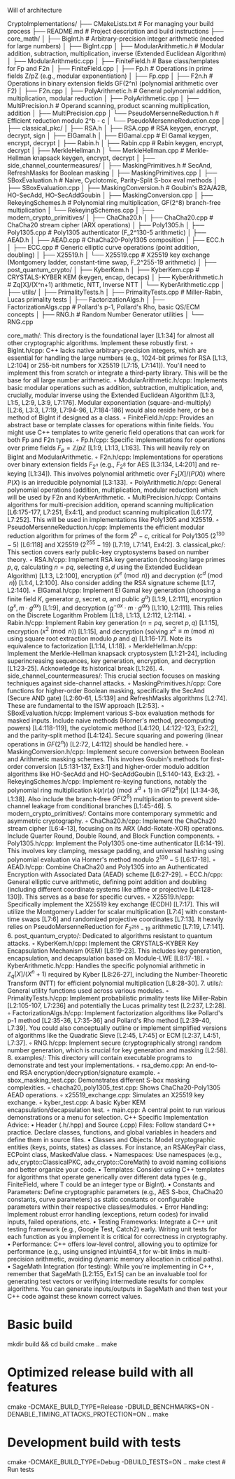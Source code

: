 Will of architecture 

CryptoImplementations/
├── CMakeLists.txt              # For managing your build process
├── README.md                   # Project description and build instructions
├── core_math/
│   ├── BigInt.h                # Arbitrary-precision integer arithmetic (needed for large numbers)
│   ├── BigInt.cpp
│   ├── ModularArithmetic.h     # Modular addition, subtraction, multiplication, inverse (Extended Euclidean Algorithm)
│   ├── ModularArithmetic.cpp
│   ├── FiniteField.h           # Base class/templates for Fp and F2n
│   ├── FiniteField.cpp
│   ├── Fp.h                    # Operations in prime fields Z/pZ (e.g., modular exponentiation)
│   ├── Fp.cpp
│   ├── F2n.h                   # Operations in binary extension fields GF(2^n) (polynomial arithmetic over F2)
│   ├── F2n.cpp
│   ├── PolyArithmetic.h        # General polynomial addition, multiplication, modular reduction
│   ├── PolyArithmetic.cpp
│   ├── MultiPrecision.h        # Operand scanning, product scanning multiplication, addition
│   ├── MultiPrecision.cpp
│   └── PseudoMersenneReduction.h # Efficient reduction modulo 2^b - c
│   └── PseudoMersenneReduction.cpp
│
├── classical_pkc/
│   ├── RSA.h
│   ├── RSA.cpp                 # RSA keygen, encrypt, decrypt, sign
│   ├── ElGamal.h
│   ├── ElGamal.cpp             # El Gamal keygen, encrypt, decrypt
│   ├── Rabin.h
│   ├── Rabin.cpp               # Rabin keygen, encrypt, decrypt
│   ├── MerkleHellman.h
│   └── MerkleHellman.cpp       # Merkle-Hellman knapsack keygen, encrypt, decrypt
│
├── side_channel_countermeasures/
│   ├── MaskingPrimitives.h     # SecAnd, RefreshMasks for Boolean masking
│   ├── MaskingPrimitives.cpp
│   ├── SBoxEvaluation.h        # Naive, Cyclotomic, Parity-Split S-box eval methods
│   ├── SBoxEvaluation.cpp
│   ├── MaskingConversion.h     # Goubin's B2A/A2B, HO-SecAdd, HO-SecAddGoubin
│   ├── MaskingConversion.cpp
│   ├── RekeyingSchemes.h       # Polynomial ring multiplication, GF(2^8) branch-free multiplication
│   └── RekeyingSchemes.cpp
│
├── modern_crypto_primitives/
│   ├── ChaCha20.h
│   ├── ChaCha20.cpp            # ChaCha20 stream cipher (ARX operations)
│   ├── Poly1305.h
│   ├── Poly1305.cpp             # Poly1305 authenticator (F_2^130-5 arithmetic)
│   ├── AEAD.h
│   ├── AEAD.cpp                # ChaCha20-Poly1305 composition
│   ├── ECC.h
│   ├── ECC.cpp                 # Generic elliptic curve operations (point addition, doubling)
│   ├── X25519.h
│   └── X25519.cpp              # X25519 key exchange (Montgomery ladder, constant-time swap, F_2^255-19 arithmetic)
│
├── post_quantum_crypto/
│   ├── KyberKem.h
│   ├── KyberKem.cpp            # CRYSTALS-KYBER KEM (keygen, encap, decaps)
│   ├── KyberArithmetic.h       # Zq[X]/(X^n+1) arithmetic, NTT, Inverse NTT
│   └── KyberArithmetic.cpp
│
├── utils/
│   ├── PrimalityTests.h
│   ├── PrimalityTests.cpp      # Miller-Rabin, Lucas primality tests
│   ├── FactorizationAlgs.h
│   ├── FactorizationAlgs.cpp   # Pollard's p-1, Pollard's Rho, basic QS/ECM concepts
│   ├── RNG.h                   # Random Number Generator utilities
│   └── RNG.cpp


core_math/: This directory is the foundational layer [L1:34] for almost all other cryptographic algorithms. Implement these robustly first.
    ◦ BigInt.h/cpp: C++ lacks native arbitrary-precision integers, which are essential for handling the large numbers (e.g., 1024-bit primes for RSA [L1:3, L2:104] or 255-bit numbers for X25519 [L7:15, L7:141]). You'll need to implement this from scratch or integrate a third-party library. This will be the base for all large number arithmetic.
    ◦ ModularArithmetic.h/cpp: Implements basic modular operations such as addition, subtraction, multiplication, and, crucially, modular inverse using the Extended Euclidean Algorithm [L1:3, L1:5, L2:9, L3:9, L7:176]. Modular exponentiation (square-and-multiply) [L2:6, L3:3, L7:19, L7:94-96, L7:184-186] would also reside here, or be a method of BigInt if designed as a class.
    ◦ FiniteField.h/cpp: Provides an abstract base or template classes for operations within finite fields. You might use C++ templates to write generic field operations that can work for both Fp and F2n types.
    ◦ Fp.h/cpp: Specific implementations for operations over prime fields $F_p = \mathbb{Z}/p\mathbb{Z}$ [L1:9, L1:13, L1:63]. This will heavily rely on BigInt and ModularArithmetic.
    ◦ F2n.h/cpp: Implementations for operations over binary extension fields $F_{2^n}$ (e.g., $F_{2^8}$ for AES [L3:134, L4:201] and re-keying [L1:34]). This involves polynomial arithmetic over $F_2[X]/(P(X))$ where $P(X)$ is an irreducible polynomial [L3:133].
    ◦ PolyArithmetic.h/cpp: General polynomial operations (addition, multiplication, modular reduction) which will be used by F2n and KyberArithmetic.
    ◦ MultiPrecision.h/cpp: Contains algorithms for multi-precision addition, operand scanning multiplication [L6:175-177, L7:251, Ex4:1], and product scanning multiplication [L6:177, L7:252]. This will be used in implementations like Poly1305 and X25519.
    ◦ PseudoMersenneReduction.h/cpp: Implements the efficient modular reduction algorithm for primes of the form $2^b - c$, critical for Poly1305 ($2^{130}-5$) [L6:118] and X25519 ($2^{255}-19$) [L7:19, L7:141, Ex4:2].
3. classical_pkc/: This section covers early public-key cryptosystems based on number theory.
    ◦ RSA.h/cpp: Implement RSA key generation (choosing large primes $p, q$, calculating $n=pq$, selecting $e, d$ using the Extended Euclidean Algorithm) [L1:3, L2:100], encryption ($x^e \pmod n$) and decryption ($c^d \pmod n$) [L1:4, L2:100]. Also consider adding the RSA signature scheme [L1:7, L2:140].
    ◦ ElGamal.h/cpp: Implement El Gamal key generation (choosing a finite field $K$, generator $g$, secret $a$, and public $g^a$) [L1:9, L2:111], encryption ($g^x, m \cdot g^{ax}$) [L1:9], and decryption ($g^{-ax} \cdot m \cdot g^{ax}$) [L1:10, L2:111]. This relies on the Discrete Logarithm Problem [L1:8, L1:13, L2:112, L2:114].
    ◦ Rabin.h/cpp: Implement Rabin key generation ($n=pq$, secret $p,q$) [L1:15], encryption ($x^2 \pmod n$) [L1:15], and decryption (solving $x^2 \equiv m \pmod n$ using square root extraction modulo $p$ and $q$) [L1:16-17]. Note its equivalence to factorization [L1:14, L1:18].
    ◦ MerkleHellman.h/cpp: Implement the Merkle-Hellman knapsack cryptosystem [L1:21-24], including superincreasing sequences, key generation, encryption, and decryption [L1:23-25]. Acknowledge its historical break [L1:26].
4. side_channel_countermeasures/: This crucial section focuses on masking techniques against side-channel attacks.
    ◦ MaskingPrimitives.h/cpp: Core functions for higher-order Boolean masking, specifically the SecAnd (Secure AND gate) [L2:60-61, L5:139] and RefreshMasks algorithms [L2:74]. These are fundamental to the ISW approach [L2:53].
    ◦ SBoxEvaluation.h/cpp: Implement various S-box evaluation methods for masked inputs. Include naive methods (Horner's method, precomputing powers) [L4:118-119], the cyclotomic method [L4:120, L4:122-123, Ex2:2], and the parity-split method [L4:124]. Secure squaring and powering (linear operations in $GF(2^n)$) [L2:72, L4:112] should be handled here.
    ◦ MaskingConversion.h/cpp: Implement secure conversion between Boolean and Arithmetic masking schemes. This involves Goubin's methods for first-order conversion [L5:131-137, Ex3:1] and higher-order modulo addition algorithms like HO-SecAdd and HO-SecAddGoubin [L5:140-143, Ex3:2].
    ◦ RekeyingSchemes.h/cpp: Implement re-keying functions, notably the polynomial ring multiplication $k(x)r(x) \pmod{x^d+1}$ in $GF(2^8)[x]$ [L1:34-36, L1:38]. Also include the branch-free $GF(2^8)$ multiplication to prevent side-channel leakage from conditional branches [L1:45-46].
5. modern_crypto_primitives/: Contains more contemporary symmetric and asymmetric cryptography.
    ◦ ChaCha20.h/cpp: Implement the ChaCha20 stream cipher [L6:4-13], focusing on its ARX (Add-Rotate-XOR) operations. Include Quarter Round, Double Round, and Block Function components.
    ◦ Poly1305.h/cpp: Implement the Poly1305 one-time authenticator [L6:14-19]. This involves key clamping, message padding, and universal hashing using polynomial evaluation via Horner's method modulo $2^{130}-5$ [L6:17-18].
    ◦ AEAD.h/cpp: Combine ChaCha20 and Poly1305 into an Authenticated Encryption with Associated Data (AEAD) scheme [L6:27-29].
    ◦ ECC.h/cpp: General elliptic curve arithmetic, defining point addition and doubling (including different coordinate systems like affine or projective [L4:128-130]). This serves as a base for specific curves.
    ◦ X25519.h/cpp: Specifically implement the X25519 key exchange (ECDH) [L7:17]. This will utilize the Montgomery Ladder for scalar multiplication [L7:4] with constant-time swaps [L7:6] and randomized projective coordinates [L7:13]. It heavily relies on PseudoMersenneReduction for $F_{2^{255}-19}$ arithmetic [L7:19, L7:141].
6. post_quantum_crypto/: Dedicated to algorithms resistant to quantum attacks.
    ◦ KyberKem.h/cpp: Implement the CRYSTALS-KYBER Key Encapsulation Mechanism (KEM) [L8:19-23]. This includes key generation, encapsulation, and decapsulation based on Module-LWE [L8:17-18].
    ◦ KyberArithmetic.h/cpp: Handles the specific polynomial arithmetic in $\mathbb{Z}_q[X]/(X^n+1)$ required by Kyber [L8:26-27], including the Number-Theoretic Transform (NTT) for efficient polynomial multiplication [L8:28-30].
7. utils/: General utility functions used across various modules.
    ◦ PrimalityTests.h/cpp: Implement probabilistic primality tests like Miller-Rabin [L2:105-107, L7:236] and potentially the Lucas primality test [L2:237, L2:28].
    ◦ FactorizationAlgs.h/cpp: Implement factorization algorithms like Pollard's p-1 method [L2:35-36, L7:35-36] and Pollard's Rho method [L2:39-40, L7:39]. You could also conceptually outline or implement simplified versions of algorithms like the Quadratic Sieve [L2:45, L7:45] or ECM [L2:37, L4:51, L7:37].
    ◦ RNG.h/cpp: Implement secure (cryptographically strong) random number generation, which is crucial for key generation and masking [L2:58].
8. examples/: This directory will contain executable programs to demonstrate and test your implementations.
    ◦ rsa_demo.cpp: An end-to-end RSA encryption/decryption/signature example.
    ◦ sbox_masking_test.cpp: Demonstrates different S-box masking complexities.
    ◦ chacha20_poly1305_test.cpp: Shows ChaCha20-Poly1305 AEAD operations.
    ◦ x25519_exchange.cpp: Simulates an X25519 key exchange.
    ◦ kyber_test.cpp: A basic Kyber KEM encapsulation/decapsulation test.
    ◦ main.cpp: A central point to run various demonstrations or a menu for selection.
C++ Specific Implementation Advice:
• Header (.h/.hpp) and Source (.cpp) Files: Follow standard C++ practice. Declare classes, functions, and global variables in headers and define them in source files.
• Classes and Objects: Model cryptographic entities (keys, points, states) as classes. For instance, an RSAKeyPair class, ECPoint class, MaskedValue class.
• Namespaces: Use namespaces (e.g., adv_crypto::ClassicalPKC, adv_crypto::CoreMath) to avoid naming collisions and better organize your code.
• Templates: Consider using C++ templates for algorithms that operate generically over different data types (e.g., FiniteField<T>, where T could be an integer type or BigInt).
• Constants and Parameters: Define cryptographic parameters (e.g., AES S-box, ChaCha20 constants, curve parameters) as static constants or configurable parameters within their respective classes/modules.
• Error Handling: Implement robust error handling (exceptions, return codes) for invalid inputs, failed operations, etc.
• Testing Frameworks: Integrate a C++ unit testing framework (e.g., Google Test, Catch2) early. Writing unit tests for each function as you implement it is critical for correctness in cryptography.
• Performance: C++ offers low-level control, allowing you to optimize for performance (e.g., using unsigned int/uint64_t for w-bit limbs in multi-precision arithmetic, avoiding dynamic memory allocation in critical paths).
• SageMath Integration (for testing): While you're implementing in C++, remember that SageMath [L2:155, Ex1:5] can be an invaluable tool for generating test vectors or verifying intermediate results for complex algorithms. You can generate inputs/outputs in SageMath and then test your C++ code against these known correct values.

# Basic build
mkdir build && cd build
cmake ..
make

# Optimized release build with all features
cmake -DCMAKE_BUILD_TYPE=Release -DBUILD_BENCHMARKS=ON -DENABLE_TIMING_ATTACKS_PROTECTION=ON ..
make

# Development build with tests
cmake -DCMAKE_BUILD_TYPE=Debug -DBUILD_TESTS=ON ..
make
ctest  # Run tests
